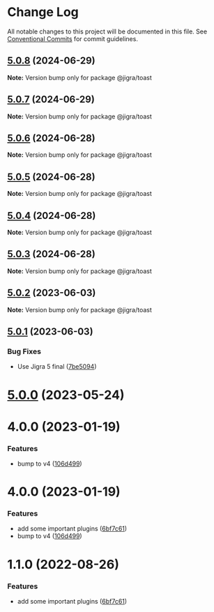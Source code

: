 # Change Log

All notable changes to this project will be documented in this file.
See [Conventional Commits](https://conventionalcommits.org) for commit guidelines.

## [5.0.8](https://github.com/familyjs/jigra-plugins/compare/@jigra/toast@5.0.7...@jigra/toast@5.0.8) (2024-06-29)

**Note:** Version bump only for package @jigra/toast

## [5.0.7](https://github.com/familyjs/jigra-plugins/compare/@jigra/toast@5.0.6...@jigra/toast@5.0.7) (2024-06-29)

**Note:** Version bump only for package @jigra/toast

## [5.0.6](https://github.com/familyjs/jigra-plugins/compare/@jigra/toast@5.0.5...@jigra/toast@5.0.6) (2024-06-28)

**Note:** Version bump only for package @jigra/toast

## [5.0.5](https://github.com/familyjs/jigra-plugins/compare/@jigra/toast@5.0.4...@jigra/toast@5.0.5) (2024-06-28)

**Note:** Version bump only for package @jigra/toast

## [5.0.4](https://github.com/familyjs/jigra-plugins/compare/@jigra/toast@5.0.3...@jigra/toast@5.0.4) (2024-06-28)

**Note:** Version bump only for package @jigra/toast

## [5.0.3](https://github.com/familyjs/jigra-plugins/compare/@jigra/toast@5.0.2...@jigra/toast@5.0.3) (2024-06-28)

**Note:** Version bump only for package @jigra/toast

## [5.0.2](https://github.com/familyjs/jigra-plugins/compare/@jigra/toast@5.0.1...@jigra/toast@5.0.2) (2023-06-03)

**Note:** Version bump only for package @jigra/toast

## [5.0.1](https://github.com/familyjs/jigra-plugins/compare/@jigra/toast@5.0.0...@jigra/toast@5.0.1) (2023-06-03)

### Bug Fixes

- Use Jigra 5 final ([7be5094](https://github.com/familyjs/jigra-plugins/commit/7be509425c5cc9f21b1f9e78794b2c6b76ca7702))

# [5.0.0](https://github.com/familyjs/jigra-plugins/compare/@jigra/toast@1.1.0...@jigra/toast@5.0.0) (2023-05-24)

# 4.0.0 (2023-01-19)

### Features

- bump to v4 ([106d499](https://github.com/familyjs/jigra-plugins/commit/106d49991e82a0505a82571530b73fcda020e7e4))

# 4.0.0 (2023-01-19)

### Features

- add some important plugins ([6bf7c61](https://github.com/navify/jigra-plugins/commit/6bf7c61ba5ad99cf0474cb2cc9599d0f8fedeb45))
- bump to v4 ([106d499](https://github.com/navify/jigra-plugins/commit/106d49991e82a0505a82571530b73fcda020e7e4))

# 1.1.0 (2022-08-26)

### Features

- add some important plugins ([6bf7c61](https://github.com/navify/jigra-plugins/commit/6bf7c61ba5ad99cf0474cb2cc9599d0f8fedeb45))
